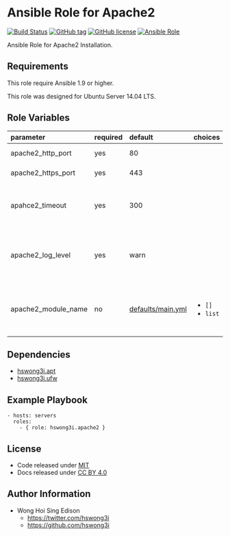 Ansible Role for Apache2
========================

[![Build Status](https://travis-ci.org/pantarei/ansible-role-apache2.svg?branch=master)](https://travis-ci.org/pantarei/ansible-role-apache2)
 [![GitHub tag](https://img.shields.io/github/tag/pantarei/ansible-role-apache2.svg)](https://github.com/pantarei/ansible-role-apache2)
 [![GitHub license](https://img.shields.io/github/license/pantarei/ansible-role-apache2.svg)](https://github.com/pantarei/ansible-role-apache2/blob/master/LICENSE)
 [![Ansible Role](https://img.shields.io/ansible/role/5972.svg)](https://galaxy.ansible.com/detail#/role/5972)

Ansible Role for Apache2 Installation.

Requirements
------------

This role require Ansible 1.9 or higher.

This role was designed for Ubuntu Server 14.04 LTS.

Role Variables
--------------

<table>
<colgroup>
<col width="20%" />
<col width="20%" />
<col width="20%" />
<col width="20%" />
<col width="20%" />
</colgroup>
<thead>
<tr class="header">
<th align="left">parameter</th>
<th align="left">required</th>
<th align="left">default</th>
<th align="left">choices</th>
<th align="left">comments</th>
</tr>
</thead>
<tbody>
<tr class="odd">
<td align="left">apache2_http_port</td>
<td align="left">yes</td>
<td align="left">80</td>
<td align="left"></td>
<td align="left">Apache2 HTTP listen port.</td>
</tr>
<tr class="even">
<td align="left">apache2_https_port</td>
<td align="left">yes</td>
<td align="left">443</td>
<td align="left"></td>
<td align="left">Apache2 HTTPS listen port.</td>
</tr>
<tr class="odd">
<td align="left">apahce2_timeout</td>
<td align="left">yes</td>
<td align="left">300</td>
<td align="left"></td>
<td align="left">Timeout: The number of seconds before receives and sends time out.</td>
</tr>
<tr class="even">
<td align="left">apache2_log_level</td>
<td align="left">yes</td>
<td align="left">warn</td>
<td align="left"></td>
<td align="left">LogLevel: Control the severity of messages logged to the error_log.</td>
</tr>
<tr class="odd">
<td align="left">apache2_module_name</td>
<td align="left">no</td>
<td align="left"><a href="https://github.com/pantarei/ansible-role-apache2/blob/master/defaults/main.yml">defaults/main.yml</a></td>
<td align="left"><ul>
<li><code>[]</code></li>
<li><code>list</code></li>
</ul></td>
<td align="left">Skip enable module if <code>[]</code>, or pass <code>list</code> as <code>name</code> to <a href="http://docs.ansible.com/ansible/apache2_module_module.html">apache2_module module</a>.</td>
</tr>
</tbody>
</table>

Dependencies
------------

-   [hswong3i.apt](https://galaxy.ansible.com/detail#/role/5970)
-   [hswong3i.ufw](https://galaxy.ansible.com/detail#/role/6153)

Example Playbook
----------------

    - hosts: servers
      roles:
        - { role: hswong3i.apache2 }

License
-------

-   Code released under [MIT](https://github.com/hswong3i/ansible-role-apache2/blob/master/LICENSE)
-   Docs released under [CC BY 4.0](http://creativecommons.org/licenses/by/4.0/)

Author Information
------------------

-   Wong Hoi Sing Edison
    -   <https://twitter.com/hswong3i>
    -   <https://github.com/hswong3i>


